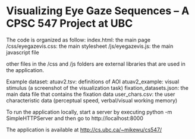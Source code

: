 Visualizing Eye Gaze Sequences – A CPSC 547 Project at UBC
=====
The code is organized as follow:
index.html:          the main page
/css/eyegazevis.css: the main stylesheet
/js/eyegazevis.js:   the main javascript file

other files in the /css and /js folders are external libraries that are used in the application.

Example dataset:
atuav2.tsv:             definitions of AOI
atuav2_example:         visual stimulus (a screenshot of the visualization task)
fixation_datasets.json: the main data file that contains the fixation data
user_chars.csv:         the user characteristic data (perceptual speed, verbal/visual working memory)

To run the application locally, start a server by executing
python -m SimpleHTTPServer
and then go to http://localhost:8000

The application is available at http://cs.ubc.ca/~mikewu/cs547/
